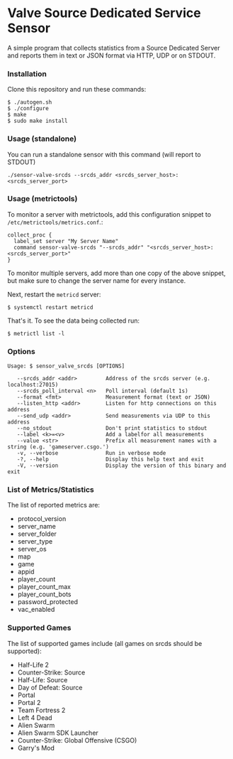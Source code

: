 Valve Source Dedicated Service Sensor
=====================================

A simple program that collects statistics from a Source Dedicated Server and 
reports them in text or JSON format via HTTP, UDP or on STDOUT.

### Installation

Clone this repository and run these commands:

    $ ./autogen.sh
    $ ./configure
    $ make
    $ sudo make install


### Usage (standalone)

You can run a standalone sensor with this command (will report to STDOUT)

    ./sensor-valve-srcds --srcds_addr <srcds_server_host>:<srcds_server_port>


### Usage (metrictools)

To monitor a server with metrictools, add this configuration snippet to `/etc/metrictools/metrics.conf`.:

    collect_proc {
      label_set server "My Server Name"
      command sensor-valve-srcds "--srcds_addr" "<srcds_server_host>:<srcds_server_port>"
    }

To monitor multiple servers, add more than one copy of the above snippet, but make
sure to change the server name for every instance.

Next, restart the `metricd` server:

    $ systemctl restart metricd

That's it. To see the data being collected run:

    $ metrictl list -l


### Options

    Usage: $ sensor_valve_srcds [OPTIONS]

       --srcds_addr <addr>         Address of the srcds server (e.g. localhost:27015)
       --srcds_poll_interval <n>   Poll interval (default 1s)
       --format <fmt>              Measurement format (text or JSON)
       --listen_http <addr>        Listen for http connections on this address
       --send_udp <addr>           Send measurements via UDP to this address
       --no_stdout                 Don't print statistics to stdout
       --label <k>=<v>             Add a labelfor all measurements
       --value <str>               Prefix all measurement names with a string (e.g. 'gameserver.csgo.')
       -v, --verbose               Run in verbose mode
       -?, --help                  Display this help text and exit
       -V, --version               Display the version of this binary and exit


### List of Metrics/Statistics

The list of reported metrics are:

- protocol_version
- server_name
- server_folder
- server_type
- server_os
- map
- game
- appid
- player_count
- player_count_max
- player_count_bots
- password_protected
- vac_enabled


### Supported Games

The list of supported games include (all games on srcds should be supported):

- Half-Life 2
- Counter-Strike: Source
- Half-Life: Source
- Day of Defeat: Source
- Portal
- Portal 2
- Team Fortress 2
- Left 4 Dead
- Alien Swarm
- Alien Swarm SDK Launcher
- Counter-Strike: Global Offensive (CSGO)
- Garry's Mod


